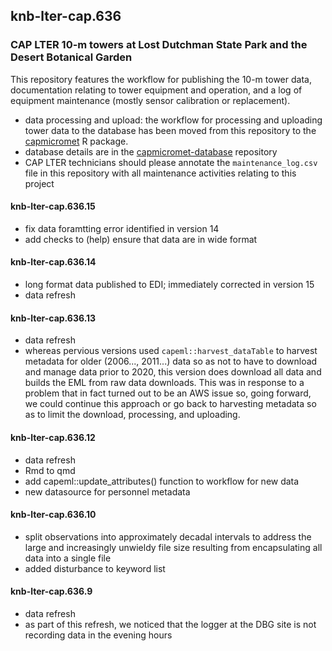 ## knb-lter-cap.636

### CAP LTER 10-m towers at Lost Dutchman State Park and the Desert Botanical Garden

This repository features the workflow for publishing the 10-m tower data, documentation relating to tower equipment and operation, and a log of equipment maintenance (mostly sensor calibration or replacement).

- data processing and upload: the workflow for processing and uploading tower data to the database has been moved from this repository to the [capmicromet](https://gitlab.com/caplter/capmicromet) R package.
- database details are in the [capmicromet-database](https://gitlab.com/caplter/capmicromet-database) repository
- CAP LTER technicians should please annotate the `maintenance_log.csv` file in this repository with all maintenance activities relating to this project


#### knb-lter-cap.636.15

- fix data foramtting error identified in version 14
- add checks to (help) ensure that data are in wide format

#### knb-lter-cap.636.14

- long format data published to EDI; immediately corrected in version 15
- data refresh

#### knb-lter-cap.636.13

- data refresh
- whereas pervious versions used `capeml::harvest_dataTable` to harvest metadata for older (2006..., 2011...) data so as not to have to download and manage data prior to 2020, this version does download all data and builds the EML from raw data downloads. This was in response to a problem that in fact turned out to be an AWS issue so, going forward, we could continue this approach or go back to harvesting metadata so as to limit the download, processing, and uploading.

#### knb-lter-cap.636.12

- data refresh
- Rmd to qmd
- add capeml::update_attributes() function to workflow for new data
- new datasource for personnel metadata


#### knb-lter-cap.636.10

- split observations into approximately decadal intervals to address the large and increasingly unwieldy file size resulting from encapsulating all data into a single file
- added disturbance to keyword list


#### knb-lter-cap.636.9

- data refresh
- as part of this refresh, we noticed that the logger at the DBG site is not recording data in the evening hours
